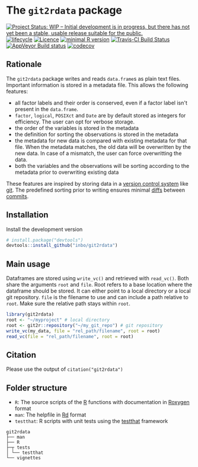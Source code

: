 # The `git2rdata` package

[![Project Status: WIP – Initial development is in progress, but there has not yet been a stable, usable release suitable for the public.](https://www.repostatus.org/badges/latest/wip.svg)](https://www.repostatus.org/#wip)
[![lifecycle](https://img.shields.io/badge/lifecycle-experimental-orange.svg)](https://www.tidyverse.org/lifecycle/#experimental)
[![Licence](https://img.shields.io/badge/licence-GPL--3-blue.svg)](https://www.gnu.org/licenses/gpl-3.0.en.html)
[![minimal R version](https://img.shields.io/badge/R%3E%3D-3.4.0-6666ff.svg)](https://cran.r-project.org/)
[![Travis-CI Build Status](https://travis-ci.org/inbo/git2rdata.svg?branch=master)](https://travis-ci.org/inbo/git2rdata)
[![AppVeyor Build status](https://ci.appveyor.com/api/projects/status/a3idhi9f6ls9xu8r/branch/master?svg=true)](https://ci.appveyor.com/project/ThierryO/git2rdata/branch/master)
[![codecov](https://codecov.io/gh/inbo/git2rdata/branch/master/graph/badge.svg)](https://codecov.io/gh/inbo/git2rdata)

## Rationale

The `git2rdata` package writes and reads `data.frame`s as plain text files. Important information is stored in a metadata file. This allows the following features:

- all factor labels and their order is conserved, even if a factor label isn't present in the `data.frame`.
- `factor`, `logical`, `POSIXct` and `Date` are by default stored as integers for efficiency. The user can opt for verbose storage.
- the order of the variables is stored in the metadata
- the definition for sorting the observations is stored in the metadata
- the metadata for new data is compared with existing metadata for that file. When the metadata matches, the old data will be overwritten by the new data. In case of a mismatch, the user can force overwritting the data.
- both the variables and the observations will be sorting according to the metadata prior to overwriting existing data

These features are inspired by storing data in a [version control system](https://en.wikipedia.org/wiki/Version_control) like [git](https://en.wikipedia.org/wiki/Git). The predefined sorting prior to writing ensures minimal [diffs](https://en.wikipedia.org/wiki/Diff) between [commits](https://en.wikipedia.org/wiki/Commit_(version_control)).

## Installation

Install the development version

```r
# install.package("devtools")
devtools::install_github("inbo/git2rdata")
```

## Main usage

Dataframes are stored using `write_vc()` and retrieved with `read_vc()`. Both share the arguments `root` and `file`. Root refers to a base location where the dataframe should be stored. It can either point to a local directory or a local git repository. `file` is the filename to use and can include a path relative to `root`. Make sure the relative path stays within `root`.

```r
library(git2rdata)
root <- "~/myproject" # local directory
root <- git2r::repository("~/my_git_repo") # git repository
write_vc(my_data, file = "rel_path/filename", root = root)
read_vc(file = "rel_path/filename", root = root)
```

## Citation

Please use the output of `citation("git2rdata")`

## Folder structure

- `R`: The source scripts of the [R](https://cloud.r-project.org/) functions with documentation in [Roxygen](https://github.com/klutometis/roxygen) format
- `man`: The helpfile in [Rd](https://cloud.r-project.org/doc/manuals/r-release/R-exts.html#Rd-format) format
- `testthat`: R scripts with unit tests using the [testthat](http://testthat.r-lib.org/) framework

```
git2rdata
├── man 
├── R
├─┬ tests
│ └── testthat
└── vignettes
```
